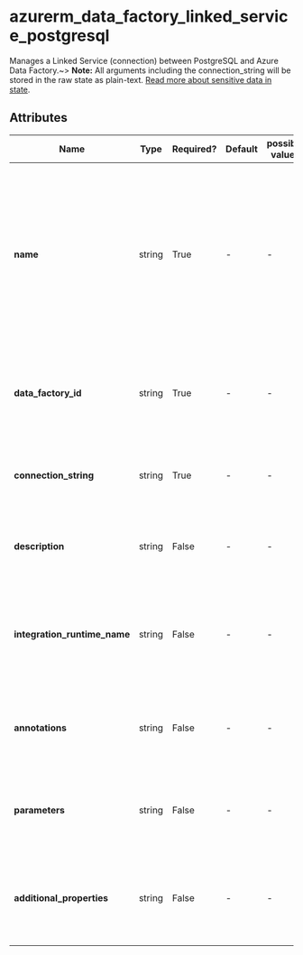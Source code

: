 # azurerm_data_factory_linked_service_postgresql

Manages a Linked Service (connection) between PostgreSQL and Azure Data Factory.~> **Note:** All arguments including the connection_string will be stored in the raw state as plain-text. [Read more about sensitive data in state](/docs/state/sensitive-data.html).

## Attributes

| Name | Type | Required? | Default  | possible values | Description |
| ---- | ---- | --------- | -------- | ----------- | ----------- |
| **name** | string | True | -  |  -  | Specifies the name of the Data Factory Linked Service PostgreSQL. Changing this forces a new resource to be created. Must be unique within a data factory. See the [Microsoft documentation](https://docs.microsoft.com/azure/data-factory/naming-rules) for all restrictions. | 
| **data_factory_id** | string | True | -  |  -  | The Data Factory ID in which to associate the Linked Service with. Changing this forces a new resource. | 
| **connection_string** | string | True | -  |  -  | The connection string in which to authenticate with PostgreSQL. | 
| **description** | string | False | -  |  -  | The description for the Data Factory Linked Service PostgreSQL. | 
| **integration_runtime_name** | string | False | -  |  -  | The integration runtime reference to associate with the Data Factory Linked Service PostgreSQL. | 
| **annotations** | string | False | -  |  -  | List of tags that can be used for describing the Data Factory Linked Service PostgreSQL. | 
| **parameters** | string | False | -  |  -  | A map of parameters to associate with the Data Factory Linked Service PostgreSQL. | 
| **additional_properties** | string | False | -  |  -  | A map of additional properties to associate with the Data Factory Linked Service PostgreSQL. | 

